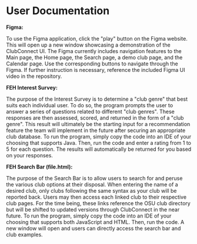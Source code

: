 # User Documentation

**Figma:**

To use the Figma application, click the "play" button on the Figma website. This will open up a new window showcasing a demonstration of the ClubConnect UI. The Figma currently includes navigation features to the Main page, the Home page, the Search page, a demo club page, and the Calendar page. Use the corresponding buttons to navigate through the Figma. If further instruction is necessary, reference the included Figma UI video in the repository.

**FEH Interest Survey:**

The purpose of the Interest Survey is to determine a "club genre" that best suits each individual user. To do so, the program prompts the user to answer a series of questions related to different "club genres". These responses are then assessed, scored, and returned in the form of a "club genre". This result will ultimately be the starting input for a recommendation feature the team will implement in the future after securing an appropriate club database. 
To run the program, simply copy the code into an IDE of your choosing that supports Java. Then, run the code and enter a rating from 1 to 5 for each question. The results will automatically be returned for you based on your responses.

**FEH Search Bar (file.html):**

The purpose of the Search Bar is to allow users to search for and peruse the various club options at their disposal. When entering the name of a desired club, only clubs following the same syntax as your club will be reported back. Users may then access each linked club to their respective club pages. For the time being, these links reference the OSU club directory but will be shifted to updated versions through ClubConnect in the near future.
To run the program, simply copy the code into an IDE of your choosing that supports both JavaScript and HTML. Then, run the code. A new window will open and users can directly access the search bar and club examples.
